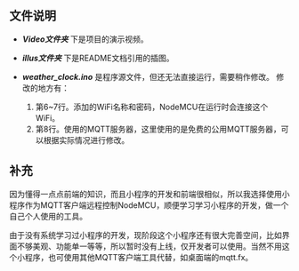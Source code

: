 ##  文件说明

+ ***Video文件夹*** 下是项目的演示视频。

+ ***illus文件夹*** 下是README文档引用的插图。

+ ***weather_clock.ino*** 是程序源文件，但还无法直接运行，需要稍作修改。
  修改的地方有：
  1. 第6~7行。添加的WiFi名称和密码，NodeMCU在运行时会连接这个WiFi。
  2. 第8行。使用的MQTT服务器，这里使用的是免费的公用MQTT服务器，可以根据实际情况进行修改。

##  补充

因为懂得一点点前端的知识，而且小程序的开发和前端很相似，所以我选择使用小程序作为MQTT客户端远程控制NodeMCU，顺便学习学习小程序的开发，做一个自己个人使用的工具。

由于没有系统学习过小程序的开发，现阶段这个小程序还有很大完善空间，比如界面不够美观、功能单一等等，所以暂时没有上线，仅开发者可以使用。当然不用这个小程序，也可使用其他MQTT客户端工具代替，如桌面端的mqtt.fx。